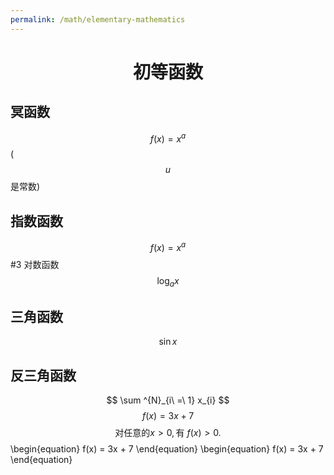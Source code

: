 ```yaml
---
permalink: /math/elementary-mathematics
---
```

# <center>初等函数</center>
## 冥函数
$$ f(x) = x^a $$ ($$ u  $$是常数)
## 指数函数
$$ f(x) = x^a $$
#3 对数函数
$$ \log_{a}x $$
## 三角函数
$$ \sin{x} $$
## 反三角函数
$$ \sum ^{N}_{i\ =\ 1} x_{i} $$
$$ f(x) = 3x + 7 $$
$$\mbox{对任意的$x>0$}, \mbox{有 }f(x)>0. $$
\begin{equation}
f(x) = 3x + 7
\end{equation}
\begin{equation}
f(x) = 3x + 7
\end{equation}  
